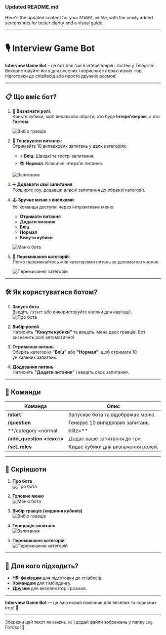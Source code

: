 ### **Updated README.md**  

Here's the updated content for your `README.md` file, with the newly added screenshots for better clarity and a visual guide.

---

# 🎙️ Interview Game Bot  

**Interview Game Bot** – це бот для гри в інтерв'юерів і гостей у Telegram. Використовуйте його для веселих і корисних інтерактивних ігор, підготовки до співбесід або просто дружніх розмов!  

---

## 📋 **Що вміє бот?**  

1. 🎲 **Визначати ролі**:  
   Киньте кубики, щоб випадково обрати, хто буде **Інтерв'юером**, а хто **Гостем**.  

   ![Вибір гравців](img/players.png)  

2. 📝 **Генерувати питання**:  
   Отримайте 10 випадкових запитань у двох категоріях:  
   - ⚡ **Бліц**: Швидкі та гострі запитання.  
   - 📚 **Нормал**: Класичні інтерв'ю питання.  

   ![Запитання](img/questions.png)  

3. ➕ **Додавати свої запитання**:  
   Розширте гру, додавши власні запитання до обраної категорії.  

4. 🕹️ **Зручне меню з кнопками**:  
   Усі команди доступні через інтерактивне меню:  
   - **Отримати питання**  
   - **Додати питання**  
   - **Бліц**  
   - **Нормал**  
   - **Кинути кубики**  

   ![Меню бота](img/menu.png)  

5. 🔄 **Перемикання категорій**:  
   Легко перемикайтесь між категоріями питань за допомогою кнопок.  

   ![Перемикання категорій](img/switch_question_type.png)  

---

## 🛠️ **Як користуватися ботом?**  

1. **Запуск бота**  
   Введіть `/start` або використовуйте кнопки для навігації.  
   ![Про бота](img/about.png)  

2. **Вибір ролей**  
   Натисніть **"Кинути кубики"** та введіть імена двох гравців. Бот визначить ролі автоматично!  

3. **Отримання питань**  
   Оберіть категорію **"Бліц"** або **"Нормал"**, щоб отримати 10 унікальних запитань.  

4. **Додавання питань**  
   Натисніть **"Додати питання"** і введіть своє запитання.  

---

## 🚀 **Команди**  

| **Команда**             | **Опис**                                 |  
|-------------------------|-----------------------------------------|  
| **/start**              | Запускає бота та відображає меню.       |  
| **/question**           | Генерує 10 випадкових запитань.         |  
| **/category <normal|blitz>** | Змінює категорію питань.         |  
| **/add_question <текст>** | Додає ваше запитання до гри.          |  
| **/set_roles**          | Кидає кубики для визначення ролей.      |  

---

## 🎨 **Скріншоти**  

1. **Про бота**  
   ![Про бота](img/about.png)  

2. **Головне меню**  
   ![Меню бота](img/menu.png)  

3. **Вибір гравців (кидання кубиків)**  
   ![Вибір гравців](img/players.png)  

4. **Генерація запитань**  
   ![Запитання](img/questions.png)  

5. **Перемикання категорій**  
   ![Перемикання категорій](img/switch_question_type.png)  

---

## 🤝 **Для кого підходить?**  

- **HR-фахівцям** для підготовки до співбесід.  
- **Командам** для тімбілдингу.  
- **Друзям** для веселих ігор і розмов.  

---

**Interview Game Bot** — це ваш новий помічник для веселих та корисних ігор! 🎉  

---

Збережи цей текст як `README.md` і додай файли зображень у папку `img`. Готово! 🚀